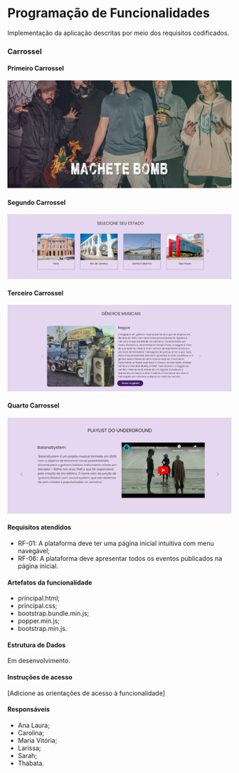 # Programação de Funcionalidades

Implementação da aplicação descritas por meio dos requisitos codificados. 

### Carrossel

#### Primeiro Carrossel

![Primeiro Carrossel](https://github.com/ICEI-PUC-Minas-PMV-ADS/PMV-ADS-2023-2-E1-ProjMapaDoUnderground/blob/d70cb38c6f1f6e8864bc2f2fdd1cfbd995e199c5/documentos/img/Primeiro-Carrossel.jpg)

#### Segundo Carrossel

![Segundo Carrossel](https://github.com/ICEI-PUC-Minas-PMV-ADS/PMV-ADS-2023-2-E1-ProjMapaDoUnderground/blob/d70cb38c6f1f6e8864bc2f2fdd1cfbd995e199c5/documentos/img/Segundo-Carrossel.jpg)

#### Terceiro Carrossel

![Terceiro Carrossel](https://github.com/ICEI-PUC-Minas-PMV-ADS/PMV-ADS-2023-2-E1-ProjMapaDoUnderground/blob/d70cb38c6f1f6e8864bc2f2fdd1cfbd995e199c5/documentos/img/Terceiro-Carrossel.jpg)

#### Quarto Carrossel

![Quarto Carrossel](https://github.com/ICEI-PUC-Minas-PMV-ADS/PMV-ADS-2023-2-E1-ProjMapaDoUnderground/blob/d70cb38c6f1f6e8864bc2f2fdd1cfbd995e199c5/documentos/img/Quarto-Carrossel.jpg)


#### Requisitos atendidos

- RF-01: A plataforma deve ter uma página inicial intuitiva com menu navegável;
- RF-06: A plataforma deve apresentar todos os eventos publicados na página inicial.


#### Artefatos da funcionalidade

- principal.html;
- principal.css;
- bootstrap.bundle.min.js;
- popper.min.js;
- bootstrap.min.js.

#### Estrutura de Dados

Em desenvolvimento.

#### Instruções de acesso

[Adicione as orientações de acesso à funcionalidade]


#### Responsáveis

- Ana Laura;
- Carolina;
- Maria Vitória;
- Larissa;
- Sarah;
- Thabata.

